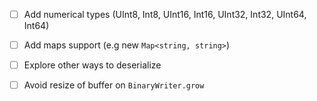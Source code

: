- [ ] Add numerical types (UInt8, Int8, UInt16, Int16, UInt32, Int32, UInt64, Int64)
- [ ] Add maps support (e.g new `Map<string, string>`)
- [ ] Explore other ways to deserialize
- [ ] Avoid resize of buffer on `BinaryWriter.grow`

